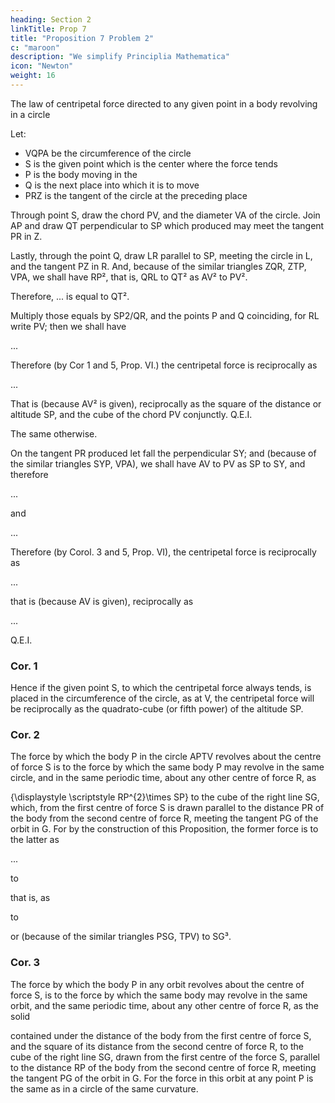 ```yaml
---
heading: Section 2
linkTitle: Prop 7
title: "Proposition 7 Problem 2"
c: "maroon"
description: "We simplify Principlia Mathematica"
icon: "Newton"
weight: 16
---
```



The law of centripetal force directed to any given point in a body revolving in a circle

Let:

- VQPA be the circumference of the circle
- S is the given point which is the center where the force tends
- P is the body moving in the 
- Q is the next place into which it is to move
- PRZ is the tangent of the circle at the preceding place

Through point S, draw the chord PV, and the diameter VA of the circle. Join AP and draw QT perpendicular to SP which produced may meet the tangent PR in Z.

Lastly, through the point Q, draw LR parallel to SP, meeting the circle in L, and the tangent PZ in R. And, because of the similar triangles ZQR, ZTP, VPA, we shall have RP², that is, QRL to QT² as AV² to PV². 

Therefore, ... is equal to QT².

Multiply those equals by SP2/QR, and the points P and Q coinciding, for RL write PV; then we shall have

...


Therefore (by Cor 1 and 5, Prop. VI.) the centripetal force is reciprocally as 

...

That is (because AV² is given), reciprocally as the square of the distance or altitude SP, and the cube of the chord PV conjunctly.   Q.E.I.

The same otherwise.

On the tangent PR produced let fall the perpendicular SY; and (because of the similar triangles SYP, VPA), we shall have AV to PV as SP to SY, and therefore 

...

and

...

Therefore (by Corol. 3 and 5, Prop. VI), the centripetal force is reciprocally as 

...

that is (because AV is given), reciprocally as 

...

Q.E.I.

### Cor. 1

Hence if the given point S, to which the centripetal force always tends, is placed in the circumference of the circle, as at V, the centripetal force will be reciprocally as the quadrato-cube (or fifth power) of the altitude SP.


### Cor. 2

The force by which the body P in the circle APTV revolves about the centre of force S is to the force by which the same body P may revolve in the same circle, and in the same periodic time, about any other centre of force R, as 

{\displaystyle \scriptstyle RP^{2}\times SP} to the cube of the right line SG, which, from the first centre of force S is drawn parallel to the distance PR of the body from the second centre of force R, meeting the tangent PG of the orbit in G. For by the construction of this Proposition, the former force is to the latter as 

...

to 


that is, as 



to 


or (because of the similar triangles PSG, TPV) to SG³.

### Cor. 3

The force by which the body P in any orbit revolves about the centre of force S, is to the force by which the same body may revolve in the same orbit, and the same periodic time, about any other centre of force R, as the solid 

contained under the distance of the body from the first centre of force S, and the square of its distance from the second centre of force R, to the cube of the right line SG, drawn from the first centre of the force S, parallel to the distance RP of the body from the second centre of force R, meeting the tangent PG of the orbit in G. For the force in this orbit at any point P is the same as in a circle of the same curvature.